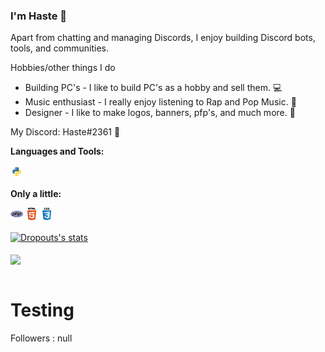### I'm Haste 👋
Apart from chatting and managing Discords, I enjoy building Discord bots, tools, and communities.
 
 Hobbies/other things I do
 - Building PC's - I like to build PC's as a hobby and sell them. 💻
 - Music enthusiast - I really enjoy listening to Rap and Pop Music. 🎵
 - Designer - I like to make logos, banners, pfp's, and much more. 🎨

My Discord: Haste#2361 💖

**Languages and Tools:**

<code><img height="20" src="https://raw.githubusercontent.com/github/explore/80688e429a7d4ef2fca1e82350fe8e3517d3494d/topics/python/python.png"></code>

**Only a little:**

<code><img height="20" src="https://raw.githubusercontent.com/github/explore/80688e429a7d4ef2fca1e82350fe8e3517d3494d/topics/php/php.png"></code>
<code><img height="20" src="https://raw.githubusercontent.com/github/explore/80688e429a7d4ef2fca1e82350fe8e3517d3494d/topics/html/html.png"></code>
<code><img height="20" src="https://raw.githubusercontent.com/github/explore/80688e429a7d4ef2fca1e82350fe8e3517d3494d/topics/css/css.png"></code>

<a href="https://github.com/Dropout1337">
  <img align="center" src="https://github-readme-stats.vercel.app/api?username=Dropout1337&show_icons=true&include_all_commits=true&show_icons=true&title_color=fff&icon_color=79ff97&text_color=9f9f9f&bg_color=151515" alt="Dropouts's stats" />
</a>
<br><br>
<a href="https://github.com/Dropout1337?tab=repositories">
  <img align="center" src="https://github-readme-stats.vercel.app/api/top-langs/?username=Dropout1337&layout=compact&show_icons=true&title_color=fff&icon_color=79ff97&text_color=9f9f9f&bg_color=151515" />
</a>
<br>
<br>

# Testing
Followers : null
